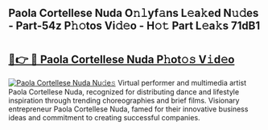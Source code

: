 ## Paola Cortellese Nuda O𝚗𝚕yf𝚊ns L𝚎a𝚔ed N𝚞𝚍es - Part-54z P𝚑𝚘tos Vi𝚍𝚎o - H𝚘𝚝 Part L𝚎a𝚔s 71dB1

# <h2><a href="http://kfc4taz.oniu.top/?m=Paola+Cortellese+Nuda">🔗👉 🔴 Paola Cortellese Nuda P𝚑ot𝚘𝚜 V𝚒d𝚎o</a></h2>

[![Paola Cortellese Nuda Nu𝚍e𝚜](https://i.imgur.com/0qMVB7G.gif)](http://kfc4taz.oniu.top/?m=Paola+Cortellese+Nuda)
Virtual performer and multimedia artist Paola Cortellese Nuda, recognized for distributing dance and lifestyle inspiration through trending choreographies and brief films. Visionary entrepreneur Paola Cortellese Nuda, famed for their innovative business ideas and commitment to creating successful companies.  
